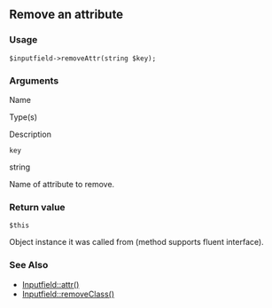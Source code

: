 Remove an attribute
-------------------

### Usage

    $inputfield->removeAttr(string $key);

### Arguments

Name

Type(s)

Description

`key`

string

Name of attribute to remove.

### Return value

`$this`

Object instance it was called from (method supports fluent interface).

### See Also

*   [Inputfield::attr()](/api/ref/inputfield/attr/)
*   [Inputfield::removeClass()](/api/ref/inputfield/remove-class/)

